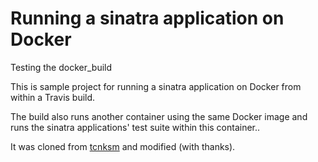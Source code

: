 # Running a sinatra application on Docker

Testing the docker_build

This is sample project for running a sinatra application on Docker from within a Travis build.

The build also runs another container using the same Docker image and runs the sinatra applications' test suite within this container..

It was cloned from [tcnksm](https://github.com/tcnksm-sample/docker-sinatra) and modified (with thanks).
